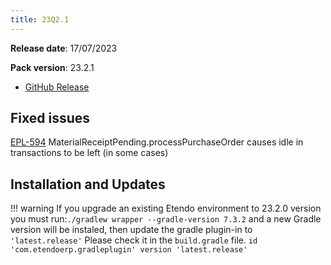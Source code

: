 ```yaml
---
title: 23Q2.1
---
```


**Release date**: 17/07/2023

**Pack version**: 23.2.1

- [GitHub Release](https://github.com/etendosoftware/etendo_core/releases/tag/23.2.1)

## Fixed issues

[EPL-594](https://github.com/etendosoftware/etendo_core/issues/197) MaterialReceiptPending.processPurchaseOrder causes idle in transactions to be left (in some cases)

## Installation and Updates
!!! warning
    If you upgrade an existing Etendo environment to 23.2.0 version you must run:`./gradlew wrapper --gradle-version 7.3.2` and a new Gradle version will be instaled, then update the gradle plugin-in to `'latest.release'`
    Please check it in the `build.gradle` file.
    `id 'com.etendoerp.gradleplugin' version 'latest.release'`